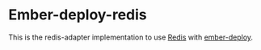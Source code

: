 # Ember-deploy-redis

This is the redis-adapter implementation to use [Redis](http://redis.io) with
[ember-deploy](https://github.com/levelbossmike/ember-deploy).
